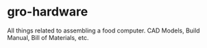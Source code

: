 # gro-hardware
All things related to assembling a food computer. CAD Models, Build Manual, Bill of Materials, etc.
